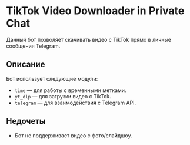 # TikTok Video Downloader in Private Chat

Данный бот позволяет скачивать видео с TikTok прямо в личные сообщения Telegram.

## Описание

Бот использует следующие модули:
- `time` — для работы с временными метками.
- `yt_dlp` — для загрузки видео с TikTok.
- `telegram` — для взаимодействия с Telegram API.

## Недочеты

- Бот не поддерживает видео с фото/слайдшоу.
